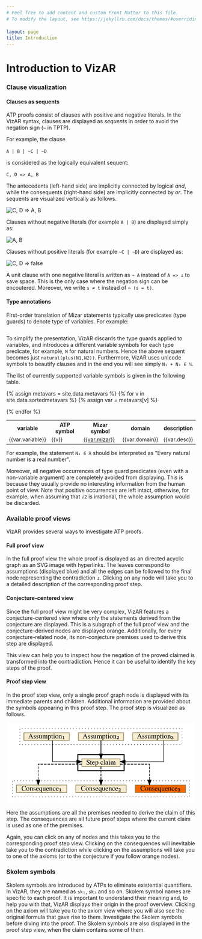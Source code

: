 ```yaml
---
# Feel free to add content and custom Front Matter to this file.
# To modify the layout, see https://jekyllrb.com/docs/themes/#overriding-theme-defaults

layout: page
title: Introduction
---
```


# Introduction to VizAR

### Clause visualization

#### Clauses as sequents

ATP proofs consist of clauses with positive and negative literals.
In the VizAR syntax, clauses are displayed as _sequents_ in order to avoid the
negation sign (`~` in TPTP).

For example, the clause 

```A | B | ~C | ~D``` 

is considered as the logically equivalent sequent:

```C, D => A, B```

The antecedents (left-hand side) are implicitly connected by logical _and_, while
the consequents (right-hand side) are implicitly connected by _or_.
The sequents are visualized vertically as follows.

![C, D => A, B](images/clause.svg)

Clauses without negative literals (for example `A | B`) are displayed simply as:

![A, B](images/poss.svg)

Clauses without positive literals (for example `~C | ~D`) are displayed as:

![C, D => false](images/negs.svg)

A unit clause with one negative literal is written as `¬ A` instead of `A => ⊥`
to save space.
This is the only case where the negation sign can be encoutered.
Moreover, we write `s ≠ t` instead of `¬ (s = t)`.

#### Type annotations

First-order translation of Mizar statements typically use predicates (type
guards) to denote type of variables.
For example:

```natural(X1), natural(X1) => natural(plus(X1,X2))
```

To simplify the presentation, VizAR discards the type guards applied to
variables, and introduces a different variable symbols for each type predicate,
for example, `N` for natural numbers.
Hence the above sequent becomes just `natural(plus(N1,N2))`.
Furthermore, VizAR uses unicode symbols to beautify clauses and in the end you
will see simply `N₁ + N₂ ∈ ℕ`.

The list of currently supported variable symbols is given in the following table.

<table>
   <tr>
      <th>variable</th>
      <th>ATP symbol</th>
      <th>Mizar symbol</th>
      <th>domain</th>
      <th>description</th>
   </tr>

{% assign metavars = site.data.metavars %}
{% for v in site.data.sortedmetavars %}
   {% assign var = metavars[v] %}
   <tr>
      <td>{{var.variable}}</td>
      <td>{{v}}</td>
      <td><a href="{{var.url}}" target="_mizar">{{var.mizar}}</a></td>
      <td>{{var.domain}}</td>
      <td>{{var.desc}}</td>
   </tr>

{% endfor %}

</table>

For example, the statement `N₁ ∈ ℝ` should be interpreted as "Every
natural number is a real number".

Moreover, all negative occurrences of type guard predicates (even with a
non-variable argument) are completely avoided from displaying.
This is because they usually provide no interesting information from the
human point of view.
Note that positive occurrences are left intact, otherwise, for example, when
assuming that `√2` is irrational, the whole assumption would be discarded.

### Available proof views

VizAR provides several ways to investigate ATP proofs.

#### Full proof view

In the full proof view the whole proof is displayed as an directed acyclic
graph as an SVG image with hyperlinks.
The leaves correspond to assumptions (displayed blue) and all the edges can be
followed to the final node representing the contradiction `⊥`.
Clicking on any node will take you to a detailed description of the
corresponding proof step.

#### Conjecture-centered view

Since the full proof view might be very complex, VizAR features a
conjecture-centered view where only the statements derived from the conjecture
are displayed.
This is a subgraph of the full proof view and the conjecture-derived nodes are
displayed orange.
Additionally, for every conjecture-related node, its non-conjecture premises
used to derive this step are displayed.

This view can help you to inspect how the negation of the proved claimed is
transformed into the contradiction.
Hence it can be useful to identify the key steps of the proof.

#### Proof step view

In the proof step view, only a single proof graph node is displayed with its
immediate parents and children.
Additional information are provided about the symbols appearing in this proof
step.
The proof step is visualized as follows.

![proof step](images/step.svg)

Here the assumptions are all the premises needed to derive the claim of this step.
The consequences are all future proof steps where the current claim is used as
one of the premises.

Again, you can click on any of nodes and this takes you to the corresponding
proof step view.
Clicking on the consequences will inevitable take you to the contradiction while
clicking on the assumptions will take you to one of the axioms (or to the
conjecture if you follow orange nodes).

### Skolem symbols

Skolem symbols are introduced by ATPs to eliminate existential quantifiers.
In VizAR, they are named as `sk₁`, `sk₂` and so on.
Skolem symbol names are specific to each proof.
It is important to understand their meaning and, to help you with that, VizAR
displays their origin in the proof overview.
Clicking on the axiom will take you to the axiom view where you will also see
the original formula that gave rise to them.
Investigate the Skolem symbols before diving into the proof.
The Skolem symbols are also displayed in the proof step view, when the claim
contains some of them.

